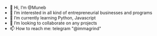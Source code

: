 - 👋 Hi, I’m @Muneb
- 👀 I’m interested in all kind of entrepreneurial businesses and programs
- 🌱 I’m currently learning Python, Javascript
- 💞️ I’m looking to collaborate on any projects
- 📫 How to reach me: telegram "@immagrind"

<!---
Muneb/Muneb is a ✨ special ✨ repository because its `README.md` (this file) appears on your GitHub profile.
You can click the Preview link to take a look at your changes.
--->
